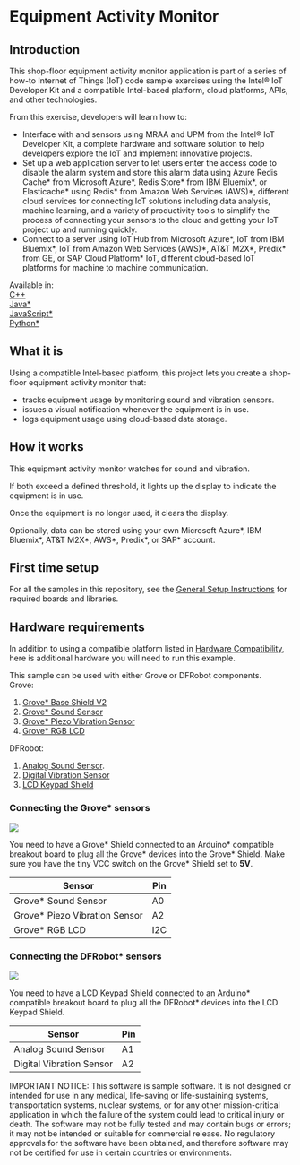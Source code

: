 # Equipment Activity Monitor

## Introduction

This shop-floor equipment activity monitor application is part of a series of how-to Internet of Things (IoT) code sample exercises using the Intel® IoT Developer Kit and a compatible Intel-based platform, cloud platforms, APIs, and other technologies.

From this exercise, developers will learn how to:<br>

- Interface with and sensors using MRAA and UPM from the Intel® IoT Developer Kit, a complete hardware and software solution to help developers explore the IoT and implement innovative projects.<br>
- Set up a web application server to let users enter the access code to disable the alarm system and store this alarm data using Azure Redis Cache\* from Microsoft Azure\*, Redis Store\* from IBM Bluemix\*, or Elasticache\* using Redis\* from Amazon Web Services (AWS)\*, different cloud services for connecting IoT solutions including data analysis, machine learning, and a variety of productivity tools to simplify the process of connecting your sensors to the cloud and getting your IoT project up and running quickly.
- Connect to a server using IoT Hub from Microsoft Azure\*, IoT from IBM Bluemix\*, IoT from Amazon Web Services (AWS)\*, AT&T M2X\*, Predix\* from GE, or SAP Cloud Platform\* IoT, different cloud-based IoT platforms for machine to machine communication.

Available in:  
[C++](./cpp)  
[Java\*](./java)  
[JavaScript\*](./javascript)  
[Python\*](./python) 

## What it is

Using a compatible Intel-based platform, this project lets you create a shop-floor equipment activity monitor that:<br>
- tracks equipment usage by monitoring sound and vibration sensors.<br>
- issues a visual notification whenever the equipment is in use.<br>
- logs equipment usage using cloud-based data storage.

## How it works

This equipment activity monitor watches for sound and vibration.

If both exceed a defined threshold, it lights up the display to indicate the equipment is in use.

Once the equipment is no longer used, it clears the display.

Optionally, data can be stored using your own Microsoft Azure\*, IBM Bluemix\*, AT&T M2X\*, AWS\*, Predix\*, or SAP\* account.

## First time setup  
For all the samples in this repository, see the [General Setup Instructions](./../README.md#setup) for required boards and libraries.

## Hardware requirements

In addition to using a compatible platform listed in [Hardware Compatibility](./../README.md#hardware-compatibility), here is additional hardware you will need to run this example.

This sample can be used with either Grove or DFRobot components.  
Grove:

1. [Grove\* Base Shield V2](https://www.seeedstudio.com/Base-Shield-V2-p-1378.html)
2. [Grove\* Sound Sensor](http://www.seeedstudio.com/depot/Grove-Sound-Sensor-p-752.html)
3. [Grove\* Piezo Vibration Sensor](http://www.seeedstudio.com/depot/Grove-Piezo-Vibration-Sensor-p-1411.html)
4. [Grove\* RGB LCD](http://iotdk.intel.com/docs/master/upm/node/classes/jhd1313m1.html)

DFRobot:

1. [Analog Sound Sensor](http://www.dfrobot.com/index.php?route=product/product&product_id=83).
3. [Digital Vibration Sensor](http://www.dfrobot.com/index.php?route=product/product&product_id=79)
4. [LCD Keypad Shield](http://iotdk.intel.com/docs/master/upm/node/classes/sainsmartks.html)

### Connecting the Grove\* sensors

![](./images/equipment-activity-grove.JPG)

You need to have a Grove\* Shield connected to an Arduino\* compatible breakout board to plug all the Grove\* devices into the Grove\* Shield. Make sure you have the tiny VCC switch on the Grove\* Shield set to **5V**.

Sensor | Pin
--- | ---
Grove\* Sound Sensor | A0
Grove\* Piezo Vibration Sensor | A2
Grove\* RGB LCD | I2C

### Connecting the DFRobot\* sensors

![](./images/equipment-activity-dfrobot.JPG)

You need to have a LCD Keypad Shield connected to an Arduino\* compatible breakout board to plug all the DFRobot\* devices into the LCD Keypad Shield.

Sensor | Pin
--- | ---
Analog Sound Sensor | A1
Digital Vibration Sensor | A2


IMPORTANT NOTICE: This software is sample software. It is not designed or intended for use in any medical, life-saving or life-sustaining systems, transportation systems, nuclear systems, or for any other mission-critical application in which the failure of the system could lead to critical injury or death. The software may not be fully tested and may contain bugs or errors; it may not be intended or suitable for commercial release. No regulatory approvals for the software have been obtained, and therefore software may not be certified for use in certain countries or environments.
